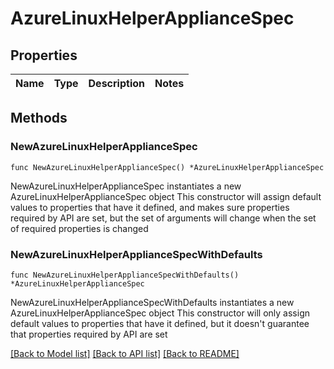 # AzureLinuxHelperApplianceSpec

## Properties

Name | Type | Description | Notes
------------ | ------------- | ------------- | -------------

## Methods

### NewAzureLinuxHelperApplianceSpec

`func NewAzureLinuxHelperApplianceSpec() *AzureLinuxHelperApplianceSpec`

NewAzureLinuxHelperApplianceSpec instantiates a new AzureLinuxHelperApplianceSpec object
This constructor will assign default values to properties that have it defined,
and makes sure properties required by API are set, but the set of arguments
will change when the set of required properties is changed

### NewAzureLinuxHelperApplianceSpecWithDefaults

`func NewAzureLinuxHelperApplianceSpecWithDefaults() *AzureLinuxHelperApplianceSpec`

NewAzureLinuxHelperApplianceSpecWithDefaults instantiates a new AzureLinuxHelperApplianceSpec object
This constructor will only assign default values to properties that have it defined,
but it doesn't guarantee that properties required by API are set


[[Back to Model list]](../README.md#documentation-for-models) [[Back to API list]](../README.md#documentation-for-api-endpoints) [[Back to README]](../README.md)


